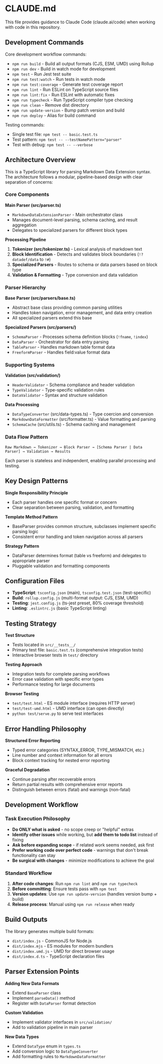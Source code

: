 # CLAUDE.md

This file provides guidance to Claude Code (claude.ai/code) when working with code in this repository.

## Development Commands

Core development workflow commands:
- `npm run build` - Build all output formats (CJS, ESM, UMD) using Rollup
- `npm run dev` - Build in watch mode for development
- `npm test` - Run Jest test suite  
- `npm run test:watch` - Run tests in watch mode
- `npm run test:coverage` - Generate test coverage report
- `npm run lint` - Run ESLint on TypeScript source files
- `npm run lint:fix` - Run ESLint with automatic fixes
- `npm run typecheck` - Run TypeScript compiler type checking
- `npm run clean` - Remove dist directory
- `npm run update-version` - Bump patch version and build
- `npm run deploy` - Alias for build command

Testing commands:
- Single test file: `npm test -- basic.test.ts`
- Test pattern: `npm test -- --testNamePattern="parser"`
- Test with debug: `npm test -- --verbose`

## Architecture Overview

This is a TypeScript library for parsing Markdown Data Extension syntax. The architecture follows a modular, pipeline-based design with clear separation of concerns:

### Core Components

**Main Parser (src/parser.ts)**
- `MarkdownDataExtensionParser` - Main orchestrator class
- Manages document-level parsing, schema caching, and result aggregation
- Delegates to specialized parsers for different block types

**Processing Pipeline**
1. **Tokenizer (src/tokenizer.ts)** - Lexical analysis of markdown text
2. **Block Identification** - Detects and validates block boundaries (`!? datadef/data` to `!#`)
3. **Specialized Parsers** - Routes to schema or data parsers based on block type
4. **Validation & Formatting** - Type conversion and data validation

### Parser Hierarchy

**Base Parser (src/parsers/base.ts)**
- Abstract base class providing common parsing utilities
- Handles token navigation, error management, and data entry creation
- All specialized parsers extend this base

**Specialized Parsers (src/parsers/)**
- `SchemaParser` - Processes schema definition blocks (`!fname`, `!index`)
- `DataParser` - Orchestrator for data entry parsing
- `TableParser` - Handles markdown table format data
- `FreeformParser` - Handles field:value format data

### Supporting Systems

**Validation (src/validation/)**
- `HeaderValidator` - Schema compliance and header validation
- `TypeValidator` - Type-specific validation rules
- `DataValidator` - Syntax and structure validation

**Data Processing**
- `DataTypeConverter` (src/data-types.ts) - Type coercion and conversion
- `MarkdownDataFormatter` (src/formatter.ts) - Value formatting and parsing
- `SchemaCache` (src/utils.ts) - Schema caching and management

### Data Flow Pattern

```
Raw Markdown → Tokenizer → Block Parser → [Schema Parser | Data Parser] → Validation → Results
```

Each parser is stateless and independent, enabling parallel processing and testing.

## Key Design Patterns

**Single Responsibility Principle**
- Each parser handles one specific format or concern
- Clear separation between parsing, validation, and formatting

**Template Method Pattern**
- BaseParser provides common structure, subclasses implement specific parsing logic
- Consistent error handling and token navigation across all parsers

**Strategy Pattern**
- DataParser determines format (table vs freeform) and delegates to appropriate parser
- Pluggable validation and formatting components

## Configuration Files

- **TypeScript**: `tsconfig.json` (main), `tsconfig.test.json` (test-specific)
- **Build**: `rollup.config.js` (multi-format output: CJS, ESM, UMD)
- **Testing**: `jest.config.js` (ts-jest preset, 80% coverage threshold)
- **Linting**: `.eslintrc.js` (basic TypeScript linting)

## Testing Strategy

**Test Structure**
- Tests located in `src/__tests__/`
- Primary test file: `basic.test.ts` (comprehensive integration tests)
- Interactive browser tests in `test/` directory

**Testing Approach**
- Integration tests for complete parsing workflows
- Error case validation with specific error types
- Performance testing for large documents

**Browser Testing**
- `test/test.html` - ES module interface (requires HTTP server)  
- `test/test-umd.html` - UMD interface (can open directly)
- `python test/serve.py` to serve test interfaces

## Error Handling Philosophy

**Structured Error Reporting**
- Typed error categories (SYNTAX_ERROR, TYPE_MISMATCH, etc.)
- Line number and context information for all errors
- Block context tracking for nested error reporting

**Graceful Degradation**
- Continue parsing after recoverable errors
- Return partial results with comprehensive error reports
- Distinguish between errors (fatal) and warnings (non-fatal)

## Development Workflow

### Task Execution Philosophy
- **Do ONLY what is asked** - no scope creep or "helpful" extras
- **Identify other issues** while working, but **add them to todo list** instead of fixing
- **Ask before expanding scope** - if related work seems needed, ask first
- **Prefer working code over perfect code** - warnings that don't break functionality can stay
- **Be surgical with changes** - minimize modifications to achieve the goal

### Standard Workflow
1. **After code changes**: Run `npm run lint` and `npm run typecheck`
2. **Before committing**: Ensure tests pass with `npm test`
3. **Version updates**: Use `npm run update-version` (handles version bump + build)
4. **Release process**: Manual using `npm run release` when ready

## Build Outputs

The library generates multiple build formats:
- `dist/index.js` - CommonJS for Node.js
- `dist/index.mjs` - ES modules for modern bundlers
- `dist/index.umd.js` - UMD for direct browser usage
- `dist/index.d.ts` - TypeScript declaration files

## Parser Extension Points

**Adding New Data Formats**
- Extend `BaseParser` class
- Implement `parseData()` method
- Register with `DataParser` format detection

**Custom Validation**
- Implement validator interfaces in `src/validation/`
- Add to validation pipeline in main parser

**New Data Types**
- Extend `DataType` enum in `types.ts`
- Add conversion logic to `DataTypeConverter`
- Add formatting rules to `MarkdownDataFormatter`